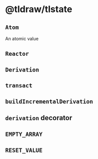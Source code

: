 # @tldraw/tlstate

## `Atom`

An atomic value

## `Reactor`

## `Derivation`

## `transact`

## `buildIncrementalDerivation`

## `derivation` decorator

## `EMPTY_ARRAY`

## `RESET_VALUE`
